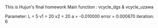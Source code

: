 This is Hujun's final homework
Main function : vcycle_dgs & vcycle_uzawa

Parameter:
L = 5
v1 = 20
v2 = 20
a = -0.010000
error = 0.000670
iteration: 6 